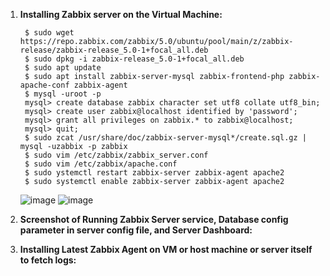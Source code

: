 1. **Installing Zabbix server on the Virtual Machine:**
	
		$ sudo wget https://repo.zabbix.com/zabbix/5.0/ubuntu/pool/main/z/zabbix-release/zabbix-release_5.0-1+focal_all.deb
		$ sudo dpkg -i zabbix-release_5.0-1+focal_all.deb
		$ sudo apt update
		$ sudo apt install zabbix-server-mysql zabbix-frontend-php zabbix-apache-conf zabbix-agent
		$ mysql -uroot -p
		mysql> create database zabbix character set utf8 collate utf8_bin;
		mysql> create user zabbix@localhost identified by 'password';
		mysql> grant all privileges on zabbix.* to zabbix@localhost;
		mysql> quit;
		$ sudo zcat /usr/share/doc/zabbix-server-mysql*/create.sql.gz | mysql -uzabbix -p zabbix
		$ sudo vim /etc/zabbix/zabbix_server.conf
		$ sudo vim /etc/zabbix/apache.conf
		$ sudo ystemctl restart zabbix-server zabbix-agent apache2
		$ sudo systemctl enable zabbix-server zabbix-agent apache2
	
	![image](https://user-images.githubusercontent.com/34814966/145663590-b5088ece-98cb-45bc-8b33-d78bc3fbca8a.png)
	![image](https://user-images.githubusercontent.com/34814966/145663682-f2e0fe54-048f-46c0-ad95-d8dc50fe0088.png)

2. **Screenshot of Running Zabbix Server service, Database config parameter in server config file, and
Server Dashboard:**


3. **Installing Latest Zabbix Agent on VM or host machine or server itself to fetch logs:**

